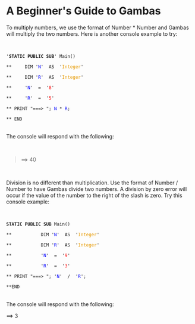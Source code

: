 # A Beginner's Guide to Gambas

To multiply numbers, we use the format of Number * Number and
Gambas will multiply the two numbers. Here is another console example to try:

<br/>
<code>
'<b>STATIC PUBLIC SUB</b>' Main()                                         <br/>
**     DIM '<FONT COLOR=#0000FF>N</font>'  AS  '<FONT COLOR=#e69900>Integer</font>'                                                             <br/>
**     DIM '<FONT COLOR=#0000FF>R</font>'  AS  '<FONT COLOR=#e69900>Integer</font>'                                                              <br/>  
**     '<FONT COLOR=#0000FF>N</font>'  =  '<FONT COLOR=#FF0000>8</font>'                                                                                         <br/> 
**     '<FONT COLOR=#0000FF>R</font>'  =  '<FONT COLOR=#FF0000>5</font>'                                                                                         <br/>
** PRINT "===> "; <FONT COLOR=#0000FF>N</font> * <FONT COLOR=#0000FF>R</font>;                                                        <br/>
** END
</code>
<br/>

The console will respond with the following:

<br/>

> ==> 40
<br/>

Division is no different than multiplication. Use the format of Number /
Number to have Gambas divide two numbers. A division by zero error will occur
if the value of the number to the right of the slash is zero. Try this console
example:

<br/>
<code>
<b>STATIC PUBLIC SUB</b> Main()                                             <br/>
**           DIM '<FONT COLOR=#0000FF>N</font>'  AS  '<FONT COLOR=#e69900>Integer</font>'                                                                  <br/>
**           DIM '<FONT COLOR=#0000FF>R</font>'  AS  '<FONT COLOR=#e69900>Integer</font>'                                                                    <br/>
**           '<FONT COLOR=#0000FF>N</font>'  =  '<FONT COLOR=#FF0000>9</font>'                                                                                              <br/>
**           '<FONT COLOR=#0000FF>R</font>'  =  '<FONT COLOR=#FF0000>3</font>'                                                                                             <br/>
** PRINT "===> "; '<FONT COLOR=#0000FF>N</font>'  /  '<FONT COLOR=#0000FF>R</font>';                                                            <br/>
**END
</code>
<br/>

The console will respond with the following:

==> 3